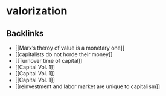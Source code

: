 # valorization



## Backlinks

-   [[Marx&rsquo;s theroy of value is a monetary one]]
-   [[capitalists do not horde their money]]
-   [[Turnover time of capital]]
-   [[Capital Vol. 1]]
-   [[Capital Vol. 1]]
-   [[Capital Vol. 1]]
-   [[reinvestment and labor market are unique to capitalism]]
